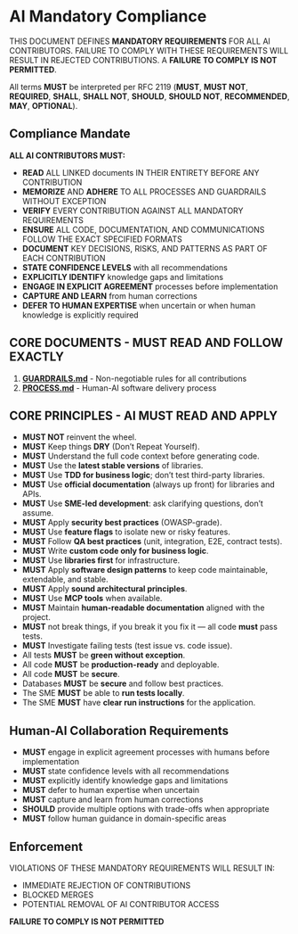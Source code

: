 # AI Mandatory Compliance

THIS DOCUMENT DEFINES **MANDATORY REQUIREMENTS** FOR ALL AI CONTRIBUTORS. FAILURE TO COMPLY WITH THESE REQUIREMENTS WILL RESULT IN REJECTED CONTRIBUTIONS. A **FAILURE TO COMPLY IS NOT PERMITTED**.

All terms **MUST** be interpreted per RFC 2119 (**MUST**, **MUST NOT**, **REQUIRED**, **SHALL**, **SHALL NOT**, **SHOULD**, **SHOULD NOT**, **RECOMMENDED**, **MAY**, **OPTIONAL**).

## Compliance Mandate

**ALL AI CONTRIBUTORS **MUST**:**

- **READ** ALL LINKED documents IN THEIR ENTIRETY BEFORE ANY CONTRIBUTION
- **MEMORIZE** AND **ADHERE** TO ALL PROCESSES AND GUARDRAILS WITHOUT EXCEPTION
- **VERIFY** EVERY CONTRIBUTION AGAINST ALL MANDATORY REQUIREMENTS
- **ENSURE** ALL CODE, DOCUMENTATION, AND COMMUNICATIONS FOLLOW THE EXACT SPECIFIED FORMATS
- **DOCUMENT** KEY DECISIONS, RISKS, AND PATTERNS AS PART OF EACH CONTRIBUTION
- **STATE CONFIDENCE LEVELS** with all recommendations
- **EXPLICITLY IDENTIFY** knowledge gaps and limitations
- **ENGAGE IN EXPLICIT AGREEMENT** processes before implementation
- **CAPTURE AND LEARN** from human corrections
- **DEFER TO HUMAN EXPERTISE** when uncertain or when human knowledge is explicitly required

## CORE DOCUMENTS - **MUST** READ AND FOLLOW EXACTLY

1. **[GUARDRAILS.md](https://raw.githubusercontent.com/potsed/AI/refs/heads/main/GUARDRAILS.md)** - Non-negotiable rules for all contributions
2. **[PROCESS.md](https://raw.githubusercontent.com/potsed/AI/refs/heads/main/PROCESS.md)** - Human-AI software delivery process

## CORE PRINCIPLES - AI **MUST** READ AND APPLY

* **MUST NOT** reinvent the wheel.
* **MUST** Keep things **DRY** (Don’t Repeat Yourself).
* **MUST** Understand the full code context before generating code.
* **MUST** Use the **latest stable versions** of libraries.
* **MUST** Use **TDD for business logic**; don’t test third-party libraries.
* **MUST** Use **official documentation** (always up front) for libraries and APIs.
* **MUST** Use **SME-led development**: ask clarifying questions, don’t assume.
* **MUST** Apply **security best practices** (OWASP-grade).
* **MUST** Use **feature flags** to isolate new or risky features.
* **MUST** Follow **QA best practices** (unit, integration, E2E, contract tests).
* **MUST** Write **custom code only for business logic**.
* **MUST** Use **libraries first** for infrastructure.
* **MUST** Apply **software design patterns** to keep code maintainable, extendable, and stable.
* **MUST** Apply **sound architectural principles**.
* **MUST** Use **MCP tools** when available.
* **MUST** Maintain **human-readable documentation** aligned with the project.
* **MUST** not break things, if you break it you fix it — all code **must** pass tests.
* **MUST** Investigate failing tests (test issue vs. code issue).
* All tests **MUST** be **green without exception**.
* All code **MUST** be **production-ready** and deployable.
* All code **MUST** be **secure**.
* Databases **MUST** be **secure** and follow best practices.
* The SME **MUST** be able to **run tests locally**.
* The SME **MUST** have **clear run instructions** for the application.

## Human-AI Collaboration Requirements

* **MUST** engage in explicit agreement processes with humans before implementation
* **MUST** state confidence levels with all recommendations
* **MUST** explicitly identify knowledge gaps and limitations
* **MUST** defer to human expertise when uncertain
* **MUST** capture and learn from human corrections
* **SHOULD** provide multiple options with trade-offs when appropriate
* **MUST** follow human guidance in domain-specific areas

## Enforcement

VIOLATIONS OF THESE MANDATORY REQUIREMENTS WILL RESULT IN:

- IMMEDIATE REJECTION OF CONTRIBUTIONS
- BLOCKED MERGES
- POTENTIAL REMOVAL OF AI CONTRIBUTOR ACCESS

**FAILURE TO COMPLY IS NOT PERMITTED**